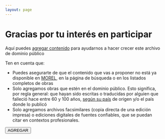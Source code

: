```yaml
---
layout: page
---
```

# Gracias por tu interés en participar

<p>Aquí puedes <a href="https://form.jotform.com/211904785426056">agregar contenido</a> para ayudarnos a hacer crecer este archivo de dominio público</p>
<p>Ten en cuenta que:</p>

<div class="morelist">
	<ul>
		<li>Puedes asegurarte de que el contenido que vas a proponer no está ya disponible en <a href="{{ BASE_PATH }}/">MOREL</a>, en la página de búsqueda o en los listados completos de obras</li>
		<li>Solo agregamos obras que estén en el dominio público. Esto significa, por regla general: que hayan sido escritas o traducidas por alguien que falleció hace entre 60 y 100 años, <a href="https://en.wikipedia.org/wiki/List_of_countries%27_copyright_lengths">según su país</a> de origen y/o el país donde lo publicó</li>
		<li>Solo agregamos archivos facsimilares (copia directa de una edición impresa) o ediciones digitales de fuentes confiables, que se puedan citar en contextos profesionales. </li>
	</ul>
</div>
<a  href="https://form.jotform.com/211904785426056"><button type="">AGREGAR</button></a>